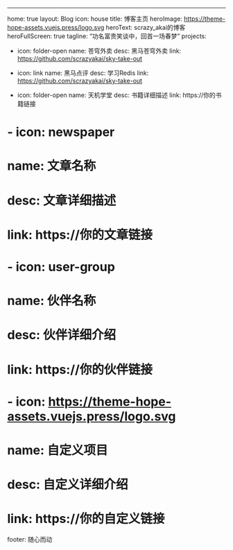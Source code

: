 ---
home: true
layout: Blog
icon: house
title: 博客主页
heroImage: https://theme-hope-assets.vuejs.press/logo.svg
heroText: scrazy_akai的博客
heroFullScreen: true
tagline: “功名富贵笑谈中，回首一场春梦”
projects:
  - icon: folder-open
    name: 苍穹外卖
    desc: 黑马苍穹外卖
    link: https://github.com/scrazyakai/sky-take-out

  - icon: link
    name: 黑马点评
    desc: 学习Redis
    link: https://github.com/scrazyakai/sky-take-out

  - icon: folder-open
    name: 天机学堂
    desc: 书籍详细描述
    link: https://你的书籍链接

  # - icon: newspaper
  #   name: 文章名称
  #   desc: 文章详细描述
  #   link: https://你的文章链接

  # - icon: user-group
  #   name: 伙伴名称
  #   desc: 伙伴详细介绍
  #   link: https://你的伙伴链接

  # - icon: https://theme-hope-assets.vuejs.press/logo.svg
  #   name: 自定义项目
  #   desc: 自定义详细介绍
  #   link: https://你的自定义链接

footer: 随心而动

